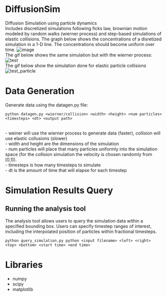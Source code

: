 # DiffusionSim
Diffusion Simulation using particle dynamics
<br>
Includes discretized simulations following ficks law, brownian motion modeled by random walks (wierner process) and step-based simulations of elastic collisions.
The graph below shows the concentrations of a disretized simulation in a 1-D line. The concentrations should become uniform over time.
![image](https://github.com/Theod0reWu/DiffusionSim/assets/43049406/2a34b0ae-43e8-4103-a8e4-e7db204f2bc2)
<br>
The gif below shows the same simulation but with the wierner process:
![test](https://github.com/Theod0reWu/DiffusionSim/assets/43049406/f3086a7a-be3d-497c-ba16-ecbeb87c4588)
<br>
The gif below show the simulation done for elastic particle collisions
![test_particle](https://github.com/Theod0reWu/DiffusionSim/assets/43049406/c618f45a-6bdf-4bc7-88b9-2321ade82861)
<br>
# Data Generation
Generate data using the datagen.py file: <br>
```
python datagen.py <wierner/collision> <width> <height> <num particles> <timesteps> <dt> <output path>
```
<br>
- weiner will use the wierner process to generate data (faster), collision will use elastic collusions (slower)
<br>
- width and height are the dimensions of the simulation
<br>
- num particles will place that many particles uniformly into the simulation space (for the collision simulation the velocity is chosen randomly from [0,1]).
<br>
- timesteps is how many timesteps to simulate
<br>
- dt is the amount of time that will elapse for each timestep

# Simulation Results Query

## Running the analysis tool

The analysis tool allows users to query the simulation data within a specified bounding box.  Users can specify timestep
ranges of interest, including the interpolated position of particles within fractional timesteps.

```
python query_simulation.py python <input filename> <left> <right> <top> <bottom> <start time> <end time>
```

# Libraries 
- numpy
- scipy
- matplotlib
